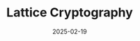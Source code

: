 ---
date: '2025-02-19'
title: 'Lattice Cryptography'
url: "notes/Lattice_Cryptography.pdf"
layout: "redirect"
tags:
 - Notes
---